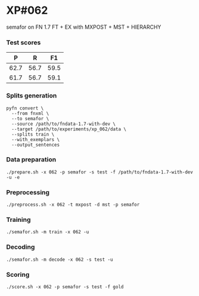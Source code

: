 # XP\#062

semafor on FN 1.7 FT + EX with MXPOST + MST + HIERARCHY

### Test scores
| P | R | F1 |
| --- | --- | --- |
| 62.7 | 56.7 | 59.5 |
| 61.7 | 56.7 | 59.1 |

### Splits generation
```
pyfn convert \
  --from fnxml \
  --to semafor \
  --source /path/to/fndata-1.7-with-dev \
  --target /path/to/experiments/xp_062/data \
  --splits train \
  --with_exemplars \
  --output_sentences
```

### Data preparation
```
./prepare.sh -x 062 -p semafor -s test -f /path/to/fndata-1.7-with-dev -u -e
```

### Preprocessing
```
./preprocess.sh -x 062 -t mxpost -d mst -p semafor
```

### Training
```
./semafor.sh -m train -x 062 -u
```

### Decoding
```
./semafor.sh -m decode -x 062 -s test -u
```

### Scoring
```
./score.sh -x 062 -p semafor -s test -f gold
```
